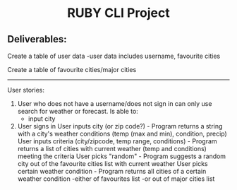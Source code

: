 <h1 align="center">RUBY CLI Project</h1>
<h2> Deliverables:</h2>

Create a table of user data
    -user data includes username, favourite cities

Create a table of favourite cities/major cities

***

User stories:

1. User who does not have a username/does not sign in can only use search for weather or forecast. Is able to:
    - input city
2. User signs in User inputs city (or zip code?) - Program returns a string with a city's weather conditions (temp (max and min), condition, precip)
User inputs criteria (city/zipcode, temp range, conditions) - Program returns a list of cities with current weather (temp and conditions) meeting the criteria
User picks "random" - Program suggests a random city out of the favourite cities list with current weather
User picks certain weather condition - Program returns all cities of a certain weather condition
    -either of favourites list
    -or out of major cities list